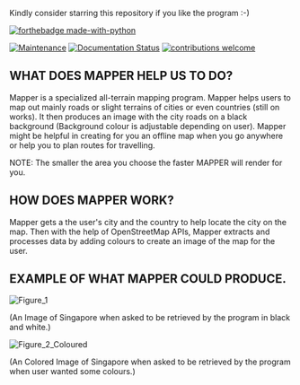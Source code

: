 Kindly consider starring this repository if you like the program :-)

[![forthebadge made-with-python](http://ForTheBadge.com/images/badges/made-with-python.svg)](https://www.python.org/) 

[![Maintenance](https://img.shields.io/badge/Maintained%3F-yes-green.svg)](https://github.com/Epicalable/MAPPER) [![Documentation Status](https://readthedocs.org/projects/ansicolortags/badge/?version=latest)](https://github.com/Epicalable/MAPPER) [![contributions welcome](https://img.shields.io/badge/contributions-welcome-brightgreen.svg?style=flat)](https://github.com/Epicalable/MAPPER/issues)

## WHAT DOES MAPPER HELP US TO DO?
Mapper is a specialized all-terrain mapping program. Mapper helps users to map out mainly roads or slight terrains of cities or even countries (still on works). It then produces an image with the city roads on a black background (Background colour is adjustable depending on user).
Mapper might be helpful in creating for you an offline map when you go anywhere or help you to plan routes for travelling.

NOTE: The smaller the area you choose the faster MAPPER will render for you.

## HOW DOES MAPPER WORK?
Mapper gets a the user's city and the country to help locate the city on the map. Then with the help of OpenStreetMap APIs, Mapper extracts and processes data by adding colours to create an image of the map for the user.

## EXAMPLE OF WHAT MAPPER COULD PRODUCE.
![Figure_1](https://user-images.githubusercontent.com/69076784/131320403-9193dcb2-ba01-47b0-9330-10548a3c485e.png)

(An Image of Singapore when asked to be retrieved by the program in black and white.)

![Figure_2_Coloured](https://user-images.githubusercontent.com/69076784/139393630-1c1aa438-503c-46a2-a391-49e6b4420e42.PNG)

(An Colored Image of Singapore when asked to be retrieved by the program when user wanted some colours.)